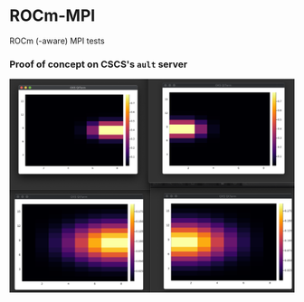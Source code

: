 # ROCm-MPI
ROCm (-aware) MPI tests

### Proof of concept on CSCS's `ault` server

<img src="docs/poc_rocmaware.png" alt="rocm-aware mpi" width="600">
